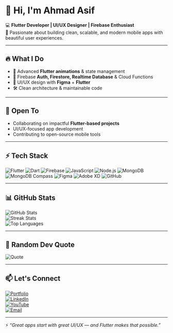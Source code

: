 # 👋 Hi, I'm Ahmad Asif  

💻 **Flutter Developer | UI/UX Designer | Firebase Enthusiast**  
🚀 Passionate about building clean, scalable, and modern mobile apps with beautiful user experiences.  

---

## 🔥 What I Do
- 📱 Advanced **Flutter animations** & state management  
- 🔑 Firebase **Auth, Firestore, Realtime Database** & Cloud Functions  
- 🎨 UI/UX design with **Figma** + **Flutter**  
- 🛠️ Clean architecture & maintainable code  

---

## 🤝 Open To
- Collaborating on impactful **Flutter-based projects**  
- UI/UX-focused app development  
- Contributing to open-source mobile tools  

---

## ⚡ Tech Stack  
![Flutter](https://img.shields.io/badge/Flutter-02569B?style=for-the-badge&logo=flutter&logoColor=white)
![Dart](https://img.shields.io/badge/Dart-0175C2?style=for-the-badge&logo=dart&logoColor=white)
![Firebase](https://img.shields.io/badge/Firebase-FFCA28?style=for-the-badge&logo=firebase&logoColor=black)
![JavaScript](https://img.shields.io/badge/JavaScript-F7DF1E?style=for-the-badge&logo=javascript&logoColor=black)
![Node.js](https://img.shields.io/badge/Node.js-339933?style=for-the-badge&logo=node.js&logoColor=white)
![MongoDB](https://img.shields.io/badge/MongoDB-47A248?style=for-the-badge&logo=mongodb&logoColor=white)
![MongoDB Compass](https://img.shields.io/badge/MongoDB%20Compass-47A248?style=for-the-badge&logo=mongodb&logoColor=white)
![Figma](https://img.shields.io/badge/Figma-F24E1E?style=for-the-badge&logo=figma&logoColor=white)
![Adobe XD](https://img.shields.io/badge/AdobeXD-FF61F6?style=for-the-badge&logo=adobexd&logoColor=white)
![GitHub](https://img.shields.io/badge/GitHub-181717?style=for-the-badge&logo=github&logoColor=white)

---

## 📊 GitHub Stats  
![GitHub Stats](https://github-readme-stats.vercel.app/api?username=Ahmad-030&show_icons=true&theme=radical)  
![Streak Stats](https://github-readme-streak-stats.herokuapp.com/?user=Ahmad-030&theme=radical)  
![Top Languages](https://github-readme-stats.vercel.app/api/top-langs/?username=Ahmad-030&layout=compact&theme=radical)  

---

## 📝 Random Dev Quote  
![Quote](https://quotes-github-readme.vercel.app/api?type=horizontal&theme=radical)

---

## 📫 Let's Connect  
[![Portfolio](https://img.shields.io/badge/Portfolio-000000?style=for-the-badge&logo=About.me&logoColor=white)](https://yourportfolio.com)  
[![LinkedIn](https://img.shields.io/badge/LinkedIn-0A66C2?style=for-the-badge&logo=linkedin&logoColor=white)](https://linkedin.com/in/your-profile)  
[![YouTube](https://img.shields.io/badge/YouTube-FF0000?style=for-the-badge&logo=youtube&logoColor=white)](https://youtube.com/your-channel)  
[![Email](https://img.shields.io/badge/Email-D14836?style=for-the-badge&logo=gmail&logoColor=white)](mailto:yourmail@gmail.com)  

---

⚡ *“Great apps start with great UI/UX — and Flutter makes that possible.”*
